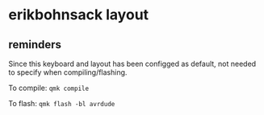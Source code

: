 # erikbohnsack layout

## reminders

Since this keyboard and layout has been configged as default, not needed
to specify when compiling/flashing.

To compile: `qmk compile` 

To flash: `qmk flash -bl avrdude`

